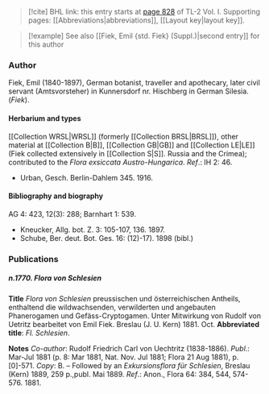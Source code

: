 > [!cite] BHL link: this entry starts at [page 828](https://www.biodiversitylibrary.org/item/103414#page/876/mode/1up) of TL-2 Vol. I.
> Supporting pages: [[Abbreviations|abbreviations]], [[Layout key|layout key]].

> [!example] See also [[Fiek, Emil {std. Fiek} (Suppl.)|second entry]] for this author

### Author

Fiek, Emil (1840-1897), German botanist, traveller and apothecary, later civil servant (Amtsvorsteher) in Kunnersdorf nr. Hischberg in German Silesia. (*Fiek*).

#### Herbarium and types

[[Collection WRSL|WRSL]] (formerly [[Collection BRSL|BRSL]]), other material at [[Collection B|B]], [[Collection GB|GB]] and [[Collection LE|LE]] (Fiek collected extensively in [[Collection S|S]]. Russia and the Crimea); contributed to the *Flora exsiccata Austro-Hungarica*.
*Ref*.: IH 2: 46.
- Urban, Gesch. Berlin-Dahlem 345. 1916.

#### Bibliography and biography

AG 4: 423, 12(3): 288; Barnhart 1: 539.
- Kneucker, Allg. bot. Z. 3: 105-107, 136. 1897.
- Schube, Ber. deut. Bot. Ges. 16: (12)-17). 1898 (bibl.)

### Publications

##### n.1770. Flora von Schlesien

**Title**
*Flora von Schlesien* preussischen und österreichischen Antheils, enthaltend die wildwachsenden, verwilderten und angebauten Phanerogamen und Gefäss-Cryptogamen. Unter Mitwirkung von Rudolf von Uetritz bearbeitet von Emil Fiek. Breslau (J. U. Kern) 1881. Oct.
**Abbreviated title**: *Fl. Schlesien*.

**Notes**
*Co-author*: Rudolf Friedrich Carl von Uechtritz (1838-1886).
*Publ*.: Mar-Jul 1881 (p. 8: Mar 1881, Nat. Nov. Jul 1881; Flora 21 Aug 1881), p. \[0\]-571.
*Copy*: B. – Followed by an *Exkursionsflora für Schlesien*, Breslau (Kern) 1889, 259 p.,publ. Mai 1889.
*Ref*.: Anon., Flora 64: 384, 544, 574-576. 1881.

